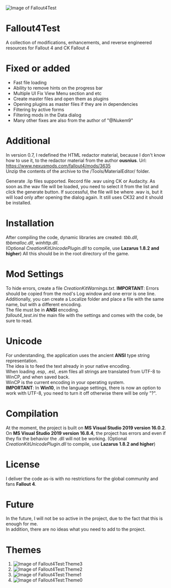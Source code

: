 ![Image of Fallout4Test](https://sun9-55.userapi.com/impg/JpgUBM7DP0LaBQAOhiYj6nzwV6MyVu-zFIlRqA/CrvDsSyYnxM.jpg?size=1280x640&quality=96&sign=924d36ca6257d72a5a0fce373f7cfe12&type=album)

# Fallout4Test
A collection of modifications, enhancements, and reverse engineered resources for Fallout 4 and CK Fallout 4

# Fixed or added
* Fast file loading
* Ability to remove hints on the progress bar
* Multiple UI Fix View Menu section and etc
* Create master files and open them as plugins
* Opening plugins as master files if they are in dependencies
* Filtering by active forms
* Filtering mods in the Data dialog
* Many other fixes are also from the author of "@Nukem9"

# Additional
In version 0.7, I redefined the HTML redactor material, because I don't know how to use it, to the redactor material from the author **ousnius**.
Url: https://www.nexusmods.com/fallout4/mods/3635  
Unzip the contents of the archive to the <root game>/Tools/MaterialEditor/ folder.

Generate .lip files supported. Record file .wav using CK or Audacity. 
As soon as.the wav file will be loaded, you need to select it from the list and click the generate button. 
If successful, the file will be where .wav is, but it will load only after opening the dialog again. 
It still uses CK32 and it should be installed.

# Installation
After compiling the code, dynamic libraries are created: *tbb.dll*, *tbbmalloc.dll*, *winhttp.dll*.  
(Optional *CreationKitUnicodePlugin.dll* to compile, use **Lazarus 1.8.2 and higher**) 
All this should be in the root directory of the game.

# Mod Settings
To hide errors, create a file *CreationKitWarnings.txt*. 
**IMPORTANT**: Errors should be copied from the mod's Log window and one error is one line. 
Additionally, you can create a Localize folder and place a file with the same name, but with a different encoding.  
The file must be in **ANSI** encoding.  
*fallout4_test.ini* the main file with the settings and comes with the code, be sure to read.

# Unicode
For understanding, the application uses the ancient **ANSI** type string representation.  
The idea is to feed the text already in your native encoding.  
When loading .esp, .esl, .esm files all strings are translated from UTF-8 to WinCP, and when saved back.  
WinCP is the current encoding in your operating system.  
**IMPORTANT**: In **Win10**, in the language settings, there is now an option to work with UTF-8, you need to turn it off otherwise there will be only "?".

# Compilation
At the moment, the project is built on **MS Visual Studio 2019 version 16.0.2**.  
On **MS Visual Studio 2019 version 16.8.4**, the project has errors and even if they fix the behavior the .dll will not be working.
(Optional *CreationKitUnicodePlugin.dll* to compile, use **Lazarus 1.8.2 and higher**)  

# License
I deliver the code as-is with no restrictions for the global community and fans **Fallout 4**.

# Future
In the future, I will not be so active in the project, due to the fact that this is enough for me.  
In addition, there are no ideas what you need to add to the project.

# Themes
1. ![Image of Fallout4Test:Theme3](https://sun9-19.userapi.com/impg/UnLS-PwmQfTWh_GZOumqfkRXm4iFo8UAgoBdsw/w-e5kGGYvX0.jpg?size=1733x935&quality=96&sign=81f3b1c2914324ad62539c3db2c61b1c&type=album)
1. ![Image of Fallout4Test:Theme2](https://sun9-11.userapi.com/impg/bsb1HZf7RAyq9u4rxCOQEnCn1l6fOo2Q4kI7CA/azLXMrj73kk.jpg?size=1729x941&quality=96&sign=90130684760f8cc1c752b8803fde654c&type=album)
1. ![Image of Fallout4Test:Theme1](https://sun9-59.userapi.com/impg/UksWL5J6PGgvdHKLdJRn2lfrWc3DzYPmvzUD7w/9Z4EQfCPqkc.jpg?size=1731x939&quality=96&sign=cdf86044a58a33dcafeed097218b5ba5&type=album)
1. ![Image of Fallout4Test:Theme0](https://sun9-33.userapi.com/impg/AANr99EErU0DbPoFTN50PvkuoMPusd4NFFGCkQ/5U6H_5Jqlyc.jpg?size=1729x939&quality=96&sign=17d0e4623d85e0aca94b30e0ff8ddf63&type=album)
